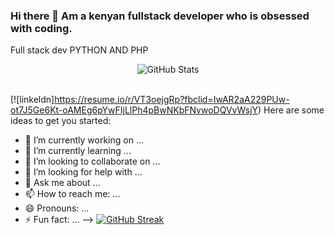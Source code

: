 ### Hi there 👋 Am a kenyan fullstack developer who is obsessed with coding.
Full stack dev
PYTHON AND PHP

 <p align="center">
    <img src="https://github-readme-streak-stats.herokuapp.com?user=Landris18&theme=leafy&date_format=j%20M%5B%20Y%5D&ring=047884&sideNums=06ACBD&dates=06ACBD&currStreakNum=08E8FF&currStreakLabel=08E8FF&background=ffffff00&hide_border=true" alt="GitHub Stats" /> <br/><br/>

[![linkeldn]https://resume.io/r/VT3oejgRp?fbclid=IwAR2aA229PUw-ot7J5Ge6Kt-oAMEg6pYwFIjLlPh4pBwNKbFNvwoDQVvWsjY)
Here are some ideas to get you started:

- 🔭 I’m currently working on ...
- 🌱 I’m currently learning ...
- 👯 I’m looking to collaborate on ...
- 🤔 I’m looking for help with ...
- 💬 Ask me about ...
- 📫 How to reach me: ...
- 😄 Pronouns: ...
- ⚡ Fun fact: ...
-->
[![GitHub Streak](https://github-readme-streak-stats.herokuapp.com/?user=DenverCoder1)](https://git.io/streak-stats)

